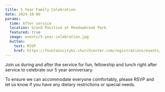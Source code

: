 ```yaml
---
title: 5 Year Family Celebration
date: 2024-10-06
params:
  time: After service
  location: Grand Pavilion at Meadowbrook Park
  featured: true
  image: events/5-year-celebration.jpg
  button:
    text: RSVP
    href: https://fountaincitykc.churchcenter.com/registrations/events/2502539
---
```


Join us during and after the service for fun, fellowship and lunch right after service to celebrate our 5 year anniversary. 

<!--more-->

To ensure we can accommodate everyone comfortably, please RSVP and let us know if you have any dietary restrictions or special needs.
